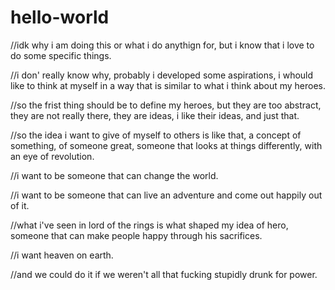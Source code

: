 # hello-world

//idk why i am doing this or what i do anythign for, but i know that i love to do some specific things.

//i don' really know why, probably i developed some aspirations, i whould like to think at myself in a way that is similar to what i think about my heroes.

//so the frist thing should be to define my heroes, but they are too abstract, they are not really there, they are ideas, i like their ideas, and just that.

//so the idea i want to give of myself to others is like that, a concept of something, of someone great, someone that looks at things differently, with an eye of revolution.

//i want to be someone that can change the world.

//i want to be someone that can live an adventure and come out happily out of it.

//what i've seen in lord of the rings is what shaped my idea of hero, someone that can make people happy through his sacrifices.

//i want heaven on earth.

//and we could do it if we weren't all that fucking stupidly drunk for power.

